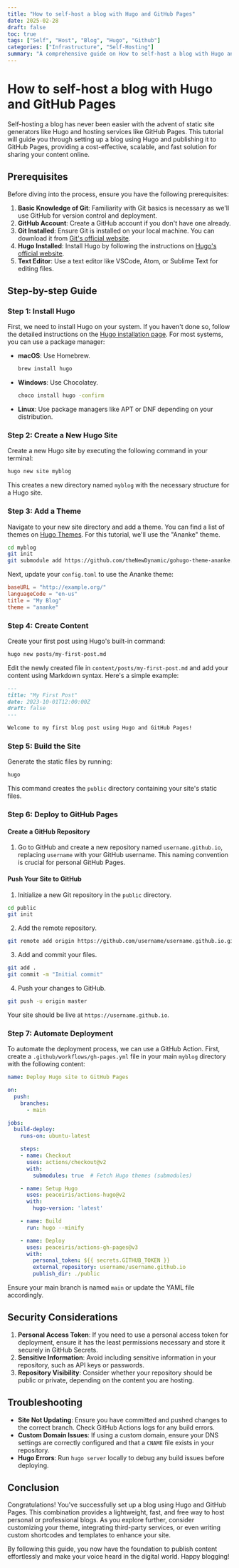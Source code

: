 ```yaml
---
title: "How to self-host a blog with Hugo and GitHub Pages"
date: 2025-02-28
draft: false
toc: true
tags: ["Self", "Host", "Blog", "Hugo", "Github"]
categories: ["Infrastructure", "Self-Hosting"]
summary: "A comprehensive guide on How to self-host a blog with Hugo and GitHub Pages."
---
```


# How to self-host a blog with Hugo and GitHub Pages

Self-hosting a blog has never been easier with the advent of static site generators like Hugo and hosting services like GitHub Pages. This tutorial will guide you through setting up a blog using Hugo and publishing it to GitHub Pages, providing a cost-effective, scalable, and fast solution for sharing your content online.

## Prerequisites

Before diving into the process, ensure you have the following prerequisites:

1. **Basic Knowledge of Git**: Familiarity with Git basics is necessary as we'll use GitHub for version control and deployment.
2. **GitHub Account**: Create a GitHub account if you don't have one already.
3. **Git Installed**: Ensure Git is installed on your local machine. You can download it from [Git's official website](https://git-scm.com/).
4. **Hugo Installed**: Install Hugo by following the instructions on [Hugo's official website](https://gohugo.io/getting-started/installing/).
5. **Text Editor**: Use a text editor like VSCode, Atom, or Sublime Text for editing files.

## Step-by-step Guide

### Step 1: Install Hugo

First, we need to install Hugo on your system. If you haven't done so, follow the detailed instructions on the [Hugo installation page](https://gohugo.io/getting-started/installing/). For most systems, you can use a package manager:

- **macOS**: Use Homebrew.
  ```bash
  brew install hugo
  ```
- **Windows**: Use Chocolatey.
  ```bash
  choco install hugo -confirm
  ```
- **Linux**: Use package managers like APT or DNF depending on your distribution.

### Step 2: Create a New Hugo Site

Create a new Hugo site by executing the following command in your terminal:

```bash
hugo new site myblog
```

This creates a new directory named `myblog` with the necessary structure for a Hugo site.

### Step 3: Add a Theme

Navigate to your new site directory and add a theme. You can find a list of themes on [Hugo Themes](https://themes.gohugo.io/). For this tutorial, we'll use the "Ananke" theme.

```bash
cd myblog
git init
git submodule add https://github.com/theNewDynamic/gohugo-theme-ananke.git themes/ananke
```

Next, update your `config.toml` to use the Ananke theme:

```toml
baseURL = "http://example.org/"
languageCode = "en-us"
title = "My Blog"
theme = "ananke"
```

### Step 4: Create Content

Create your first post using Hugo's built-in command:

```bash
hugo new posts/my-first-post.md
```

Edit the newly created file in `content/posts/my-first-post.md` and add your content using Markdown syntax. Here's a simple example:

```markdown
---
title: "My First Post"
date: 2023-10-01T12:00:00Z
draft: false
---

Welcome to my first blog post using Hugo and GitHub Pages!
```

### Step 5: Build the Site

Generate the static files by running:

```bash
hugo
```

This command creates the `public` directory containing your site's static files.

### Step 6: Deploy to GitHub Pages

#### Create a GitHub Repository

1. Go to GitHub and create a new repository named `username.github.io`, replacing `username` with your GitHub username. This naming convention is crucial for personal GitHub Pages.

#### Push Your Site to GitHub

1. Initialize a new Git repository in the `public` directory.

```bash
cd public
git init
```

2. Add the remote repository.

```bash
git remote add origin https://github.com/username/username.github.io.git
```

3. Add and commit your files.

```bash
git add .
git commit -m "Initial commit"
```

4. Push your changes to GitHub.

```bash
git push -u origin master
```

Your site should be live at `https://username.github.io`.

### Step 7: Automate Deployment

To automate the deployment process, we can use a GitHub Action. First, create a `.github/workflows/gh-pages.yml` file in your main `myblog` directory with the following content:

```yaml
name: Deploy Hugo site to GitHub Pages

on:
  push:
    branches:
      - main

jobs:
  build-deploy:
    runs-on: ubuntu-latest

    steps:
    - name: Checkout
      uses: actions/checkout@v2
      with:
        submodules: true  # Fetch Hugo themes (submodules)

    - name: Setup Hugo
      uses: peaceiris/actions-hugo@v2
      with:
        hugo-version: 'latest'

    - name: Build
      run: hugo --minify

    - name: Deploy
      uses: peaceiris/actions-gh-pages@v3
      with:
        personal_token: ${{ secrets.GITHUB_TOKEN }}
        external_repository: username/username.github.io
        publish_dir: ./public
```

Ensure your main branch is named `main` or update the YAML file accordingly.

## Security Considerations

1. **Personal Access Token**: If you need to use a personal access token for deployment, ensure it has the least permissions necessary and store it securely in GitHub Secrets.
2. **Sensitive Information**: Avoid including sensitive information in your repository, such as API keys or passwords.
3. **Repository Visibility**: Consider whether your repository should be public or private, depending on the content you are hosting.

## Troubleshooting

- **Site Not Updating**: Ensure you have committed and pushed changes to the correct branch. Check GitHub Actions logs for any build errors.
- **Custom Domain Issues**: If using a custom domain, ensure your DNS settings are correctly configured and that a `CNAME` file exists in your repository.
- **Hugo Errors**: Run `hugo server` locally to debug any build issues before deploying.

## Conclusion

Congratulations! You've successfully set up a blog using Hugo and GitHub Pages. This combination provides a lightweight, fast, and free way to host personal or professional blogs. As you explore further, consider customizing your theme, integrating third-party services, or even writing custom shortcodes and templates to enhance your site.

By following this guide, you now have the foundation to publish content effortlessly and make your voice heard in the digital world. Happy blogging!